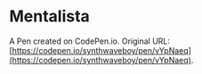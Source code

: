 # Mentalista

A Pen created on CodePen.io. Original URL: [https://codepen.io/synthwaveboy/pen/vYpNaeq](https://codepen.io/synthwaveboy/pen/vYpNaeq).


